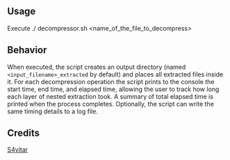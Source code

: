 ## Usage

Execute ./ decompressor.sh <name_of_the_file_to_decompress>

## Behavior

When executed, the script creates an output directory (named `<input_filename>_extracted` by default) and places all extracted files inside it. For each decompression operation the script prints to the console the start time, end time, and elapsed time, allowing the user to track how long each layer of nested extraction took. A summary of total elapsed time is printed when the process completes. Optionally, the script can write the same timing details to a log file.

## Credits

[S4vitar](https://github.com/s4vitar)
